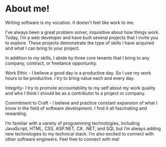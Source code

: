 # About me!
Writing software is my vocation. It doesn't feel like work to me.

I’ve always been a great problem solver, inquisitive about how things work. Today, I’m a web developer and have built several projects that I invite you to explore. These projects demonstrate the type of skills I have acquired and what I can bring to your project.

In addition to my skills, I abide by three core tenants that I bring to any company, contract, or freelance opportunity.

Work Ethic - I believe a good day is a productive day. So I use my work hours to be productive. I try to bring value each and every day.

Integrity- I try to promote accountability to my self about my work quality and who I think I should be as a contributor to a project or company.

Commitment to Craft - I believe and practice constant expansion of what I know in the field of software development. I find it all fascinating and rewarding.

I’m familiar with a variety of programming technologies, including JavaScript, HTML, CSS, ASP.NET, C#, .NET, and SQL but I’m always adding new technologies to my technical stack. I’m also excited to connect with other software engineers. Feel free to connect with me!
